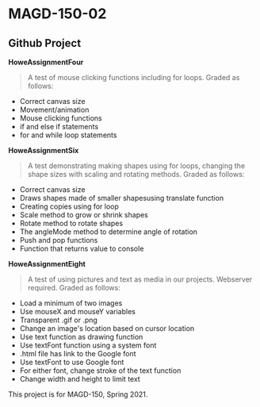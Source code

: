 # MAGD-150-02
## Github Project

**HoweAssignmentFour**
> A test of mouse clicking functions including for loops.
Graded as follows:
* Correct canvas size
* Movement/animation
* Mouse clicking functions
* if and else if statements
* for and while loop statements

**HoweAssignmentSix**
> A test demonstrating making shapes using for loops, changing the shape sizes with scaling and rotating methods.
Graded as follows:
* Correct canvas size
* Draws shapes made of smaller shapesusing translate function
* Creating copies using for loop
* Scale method to grow or shrink shapes
* Rotate method to rotate shapes
* The angleMode method to determine angle of rotation
* Push and pop functions
* Function that returns value to console

**HoweAssignmentEight**
> A test of using pictures and text as media in our projects. Webserver required.
Graded as follows:
* Load a minimum of two images
* Use mouseX and mouseY variables
* Transparent .gif or .png
* Change an image's location based on cursor location
* Use text function as drawing function
* Use textFont function using a system font
* .html file has link to the Google font
* Use textFont to use Google font
* For either font, change stroke of the text function
* Change width and height to limit text

This project is for MAGD-150, Spring 2021.
